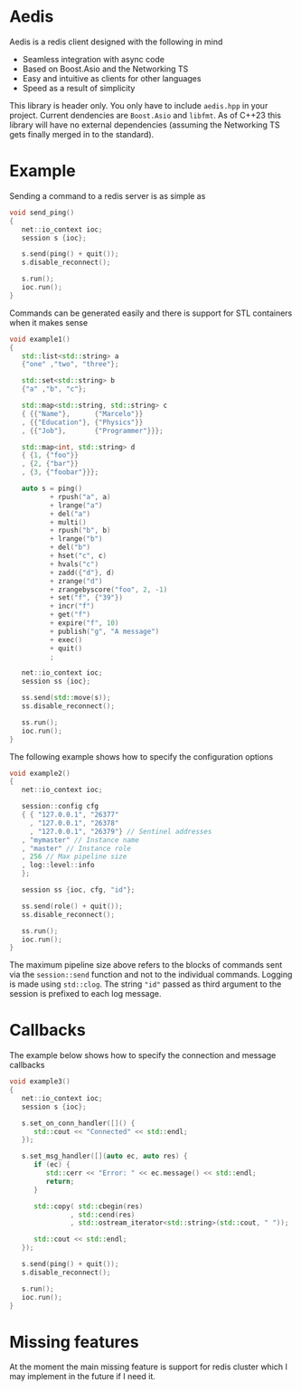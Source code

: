 # Aedis

Aedis is a redis client designed with the following in mind

* Seamless integration with async code
* Based on Boost.Asio and the Networking TS
* Easy and intuitive as clients for other languages
* Speed as a result of simplicity

This library is header only. You only have to include `aedis.hpp` in your
project. Current dendencies are `Boost.Asio` and `libfmt`.  As of C++23
this library will have no external dependencies (assuming the Networking TS
gets finally merged in to the standard).

# Example

Sending a command to a redis server is as simple as

```cpp
void send_ping()
{
   net::io_context ioc;
   session s {ioc};

   s.send(ping() + quit());
   s.disable_reconnect();

   s.run();
   ioc.run();
}
```

Commands can be generated easily and there is support for STL
containers when it makes sense

```cpp
void example1()
{
   std::list<std::string> a
   {"one" ,"two", "three"};

   std::set<std::string> b
   {"a" ,"b", "c"};

   std::map<std::string, std::string> c
   { {{"Name"},      {"Marcelo"}} 
   , {{"Education"}, {"Physics"}}
   , {{"Job"},       {"Programmer"}}};

   std::map<int, std::string> d
   { {1, {"foo"}} 
   , {2, {"bar"}}
   , {3, {"foobar"}}};

   auto s = ping()
          + rpush("a", a)
          + lrange("a")
          + del("a")
          + multi()
          + rpush("b", b)
          + lrange("b")
          + del("b")
          + hset("c", c)
          + hvals("c")
          + zadd({"d"}, d)
          + zrange("d")
          + zrangebyscore("foo", 2, -1)
          + set("f", {"39"})
          + incr("f")
          + get("f")
          + expire("f", 10)
          + publish("g", "A message")
          + exec()
          + quit()
          ;

   net::io_context ioc;
   session ss {ioc};

   ss.send(std::move(s));
   ss.disable_reconnect();

   ss.run();
   ioc.run();
}
```

The following example shows how to specify the configuration options

```cpp
void example2()
{
   net::io_context ioc;

   session::config cfg
   { { "127.0.0.1", "26377"
     , "127.0.0.1", "26378"
     , "127.0.0.1", "26379"} // Sentinel addresses
   , "mymaster" // Instance name
   , "master" // Instance role
   , 256 // Max pipeline size
   , log::level::info
   };

   session ss {ioc, cfg, "id"};

   ss.send(role() + quit());
   ss.disable_reconnect();

   ss.run();
   ioc.run();
}
```
The maximum pipeline size above refers to the blocks of commands sent
via the `session::send` function and not to the individual commands.
Logging is made using `std::clog`. The string `"id"` passed as third
argument to the session is prefixed to each log message.

# Callbacks

The example below shows how to specify the connection and message callbacks

```cpp
void example3()
{
   net::io_context ioc;
   session s {ioc};

   s.set_on_conn_handler([]() {
      std::cout << "Connected" << std::endl;
   });

   s.set_msg_handler([](auto ec, auto res) {
      if (ec) {
         std::cerr << "Error: " << ec.message() << std::endl;
         return;
      }

      std::copy( std::cbegin(res)
               , std::cend(res)
               , std::ostream_iterator<std::string>(std::cout, " "));

      std::cout << std::endl;
   });

   s.send(ping() + quit());
   s.disable_reconnect();

   s.run();
   ioc.run();
}
```

# Missing features

At the moment the main missing feature is support for redis cluster which I
may implement in the future if I need it.

